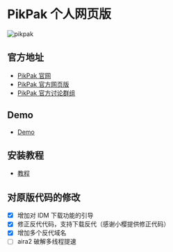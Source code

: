 # PikPak 个人网页版

![pikpak](https://socialify.git.ci/tjsky/pikpak/image?forks=1&language=1&name=1&owner=1&pattern=Signal&stargazers=1&theme=Light)

## 官方地址

- [PikPak 官网](https://mypikpak.com)
- [PikPak 官方网页版](https://drive.mypikpak.com/)
- [PikPak 官方讨论群组](https://t.me/pikpak_userservice)

## Demo

- [Demo](https://tjsky.github.io/pikpak/)

## 安装教程

- [教程](https://www.tjsky.net/?p=201)

## 对原版代码的修改

- [x] 增加对 IDM 下载功能的引导
- [x] 修正反代代码，支持下载反代（感谢小樱提供修正代码）
- [x] 增加多个反代域名
- [ ] aira2 破解多线程提速
